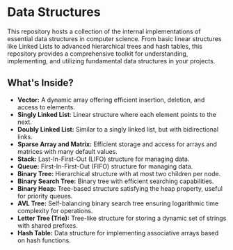 # Data Structures

This repository hosts a collection of the internal implementations of essential data structures in computer science. From basic linear structures like Linked Lists to advanced hierarchical trees and hash tables, this repository provides a comprehensive toolkit for understanding, implementing, and utilizing fundamental data structures in your projects.

## What's Inside?

- **Vector:** A dynamic array offering efficient insertion, deletion, and access to elements.
- **Singly Linked List**: Linear structure where each element points to the next.
- **Doubly Linked List:** Similar to a singly linked list, but with bidirectional links.
- **Sparse Array and Matrix:** Efficient storage and access for arrays and matrices with many default values.
- **Stack:** Last-In-First-Out (LIFO) structure for managing data.
- **Queue:** First-In-First-Out (FIFO) structure for managing data.
- **Binary Tree:** Hierarchical structure with at most two children per node.
- **Binary Search Tree:** Binary tree with efficient searching capabilities.
- **Binary Heap:** Tree-based structure satisfying the heap property, useful for priority queues.
- **AVL Tree:** Self-balancing binary search tree ensuring logarithmic time complexity for operations.
- **Letter Tree (Trie):** Tree-like structure for storing a dynamic set of strings with shared prefixes.
- **Hash Table:** Data structure for implementing associative arrays based on hash functions.

